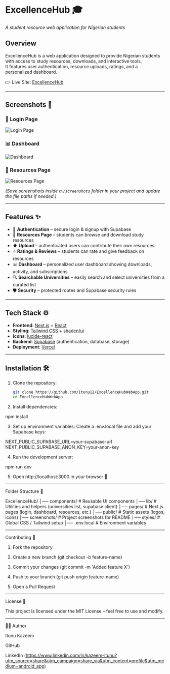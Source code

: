 # ExcellenceHub 🎓  
_A student resource web application for Nigerian students_

## Overview  
ExcellenceHub is a web application designed to provide Nigerian students with access to study resources, downloads, and interactive tools.  
It features user authentication, resource uploads, ratings, and a personalized dashboard.  

👉 Live Site: [ExcellenceHub](https://excellence-hub-web-app-6k7h.vercel.app/login)  

---

## Screenshots 📸  

### 🔑 Login Page  
![Login Page](./screenshots/login.png)  

### 📊 Dashboard  
![Dashboard](./screenshots/dashboard.png)  

### 📂 Resources Page  
![Resources Page](./screenshots/resources.png)  

*(Save screenshots inside a `/screenshots` folder in your project and update the file paths if needed.)*  

---

## Features ✨  
- 🔑 **Authentication** – secure login & signup with Supabase  
- 📂 **Resources Page** – students can browse and download study resources  
- ⬆️ **Upload** – authenticated users can contribute their own resources  
- ⭐ **Ratings & Reviews** – students can rate and give feedback on resources  
- 📊 **Dashboard** – personalized user dashboard showing downloads, activity, and subscriptions  
- 🔍 **Searchable Universities** – easily search and select universities from a curated list  
- 🛡 **Security** – protected routes and Supabase security rules  

---

## Tech Stack ⚙️  
- **Frontend**: [Next.js](https://nextjs.org/) + [React](https://react.dev/)  
- **Styling**: [Tailwind CSS](https://tailwindcss.com/) + [shadcn/ui](https://ui.shadcn.com/)  
- **Icons**: [lucide-react](https://lucide.dev/)  
- **Backend**: [Supabase](https://supabase.com/) (authentication, database, storage)  
- **Deployment**: [Vercel](https://vercel.com/)  

---

## Installation 🛠  

1. Clone the repository:  
   ```bash
   git clone https://github.com/Itunu12/ExcellenceHubWebApp.git
   cd ExcellenceHubWebApp

2. Install dependencies:

npm install


3. Set up environment variables:
Create a .env.local file and add your Supabase keys:

NEXT_PUBLIC_SUPABASE_URL=your-supabase-url
NEXT_PUBLIC_SUPABASE_ANON_KEY=your-anon-key


4. Run the development server:

npm run dev


5. Open http://localhost:3000 in your browser 🚀




---

Folder Structure 📁

ExcellenceHub/
│── components/      # Reusable UI components
│── lib/             # Utilities and helpers (universities list, supabase client)
│── pages/           # Next.js pages (login, dashboard, resources, etc.)
│── public/          # Static assets (logos, icons)
│── screenshots/     # Project screenshots for README
│── styles/          # Global CSS / Tailwind setup
│── .env.local       # Environment variables


---

Contributing 🤝

1. Fork the repository


2. Create a new branch (git checkout -b feature-name)


3. Commit your changes (git commit -m 'Added feature X')


4. Push to your branch (git push origin feature-name)


5. Open a Pull Request




---

License 📜

This project is licensed under the MIT License – feel free to use and modify.


---

👨‍💻 Author

Itunu Kazeem

GitHub

LinkedIn (https://www.linkedin.com/in/kazeem-itunu?utm_source=share&utm_campaign=share_via&utm_content=profile&utm_medium=android_app)


